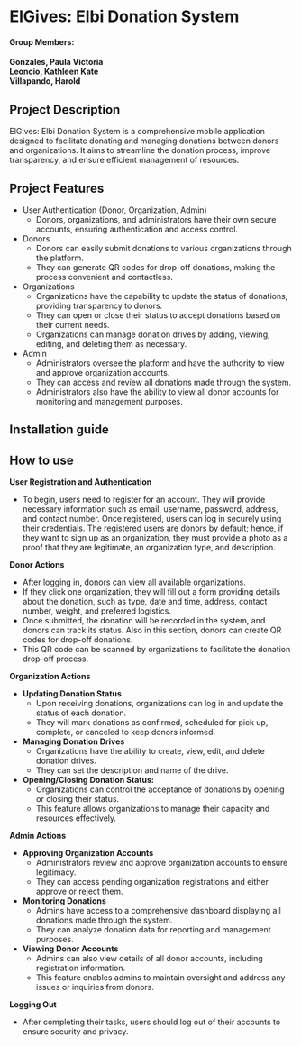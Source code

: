 # ElGives: Elbi Donation System
#### Group Members:
**Gonzales, Paula Victoria** <br/>
**Leoncio, Kathleen Kate** <br/>
**Villapando, Harold** <br/>

## Project Description
ElGives: Elbi Donation System is a comprehensive mobile application designed to facilitate donating and managing donations between donors and organizations. It aims to streamline the donation process, improve transparency, and ensure efficient management of resources. <br/>

## Project Features
- User Authentication (Donor, Organization, Admin)
    - Donors, organizations, and administrators have their own secure accounts, ensuring authentication and access control. <br/>
- Donors
    - Donors can easily submit donations to various organizations through the platform.
    - They can generate QR codes for drop-off donations, making the process convenient and contactless. <br/>
- Organizations
    - Organizations have the capability to update the status of donations, providing transparency to donors.
    - They can open or close their status to accept donations based on their current needs.
    - Organizations can manage donation drives by adding, viewing, editing, and deleting them as necessary. <br/>
- Admin
    - Administrators oversee the platform and have the authority to view and approve organization accounts.
    - They can access and review all donations made through the system.
    - Administrators also have the ability to view all donor accounts for monitoring and management purposes. <br/>

## Installation guide


## How to use
**User Registration and Authentication**
- To begin, users need to register for an account. They will provide necessary information such as email, username, password, address, and contact number. Once registered, users can log in securely using their credentials. The registered users are donors by default; hence, if they want to sign up as an organization, they must provide a photo as a proof that they are legitimate, an organization type, and description. <br/>

**Donor Actions**
- After logging in, donors can view all available organizations.
- If they click one organization, they will fill out a form providing details about the donation, such as type, date and time, address, contact number, weight, and preferred logistics.
- Once submitted, the donation will be recorded in the system, and donors can track its status. Also in this section, donors can create QR codes for drop-off donations.
- This QR code can be scanned by organizations to facilitate the donation drop-off process. <br/>

**Organization Actions**
- **Updating Donation Status**
  - Upon receiving donations, organizations can log in and update the status of each donation.
  - They will mark donations as confirmed, scheduled for pick up, complete, or canceled to keep donors informed. <br/>
- **Managing Donation Drives**
  - Organizations have the ability to create, view, edit, and delete donation drives.
  - They can set the description and name of the drive. <br/>
- **Opening/Closing Donation Status:**
  - Organizations can control the acceptance of donations by opening or closing their status.
  - This feature allows organizations to manage their capacity and resources effectively. <br/>

**Admin Actions**
- **Approving Organization Accounts**
  - Administrators review and approve organization accounts to ensure legitimacy.
  - They can access pending organization registrations and either approve or reject them.
- **Monitoring Donations**
  - Admins have access to a comprehensive dashboard displaying all donations made through the system.
  - They can analyze donation data for reporting and management purposes.
- **Viewing Donor Accounts**
  - Admins can also view details of all donor accounts, including registration information.
  - This feature enables admins to maintain oversight and address any issues or inquiries from donors. <br/>

**Logging Out**
- After completing their tasks, users should log out of their accounts to ensure security and privacy.
